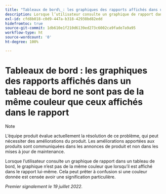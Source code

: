 ```yaml
---
title: "Tableaux de bord\_: les graphiques des rapports affichés dans un tableau de bord ne sont pas de la même couleur que ceux affichés dans le rapport"
description: Lorsque l’utilisateur consulte un graphique de rapport dans un tableau de bord, le graphique n’est pas de la même couleur que lorsqu’il est affiché dans le rapport lui-même. Cela peut prêter à confusion si une couleur donnée est censée avoir une signification particulière.
exl-id: cfd8b018-c0d9-447a-b318-42938bd82edd
hidefromtoc: true
source-git-commit: 1db610e1f210d6139ed273c6002ca9fade7a9a95
workflow-type: ht
source-wordcount: '0'
ht-degree: 100%

---
```


# Tableaux de bord : les graphiques des rapports affichés dans un tableau de bord ne sont pas de la même couleur que ceux affichés dans le rapport

>[!NOTE]
>
>L’équipe produit évalue actuellement la résolution de ce problème, qui peut nécessiter des améliorations du produit. Les améliorations apportées aux produits sont communiquées dans les annonces de produit et non dans les mises à jour de maintenance.

Lorsque l’utilisateur consulte un graphique de rapport dans un tableau de bord, le graphique n’est pas de la même couleur que lorsqu’il est affiché dans le rapport lui-même. Cela peut prêter à confusion si une couleur donnée est censée avoir une signification particulière.

_Premier signalement le 19 juillet 2022._
